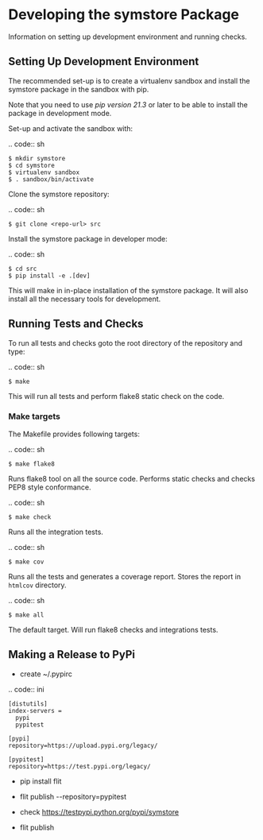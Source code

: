 # Developing the symstore Package

Information on setting up development environment and running checks.

## Setting Up Development Environment

The recommended set-up is to create a virtualenv sandbox and install the symstore package in the sandbox with pip.

Note that you need to use _pip version 21.3_ or later to be able to install the package in development mode.

Set-up and activate the sandbox with:

.. code:: sh

    $ mkdir symstore
    $ cd symstore
    $ virtualenv sandbox
    $ . sandbox/bin/activate

Clone the symstore repository:

.. code:: sh

    $ git clone <repo-url> src

Install the symstore package in developer mode:

.. code:: sh

    $ cd src
    $ pip install -e .[dev]

This will make in in-place installation of the symstore package.
It will also install all the necessary tools for development.


## Running Tests and Checks

To run all tests and checks goto the root directory of the repository and type:

.. code:: sh

    $ make

This will run all tests and perform flake8 static check on the code.

### Make targets

The Makefile provides following targets:

.. code:: sh

    $ make flake8

Runs flake8 tool on all the source code.
Performs static checks and checks PEP8 style conformance.

.. code:: sh

    $ make check

Runs all the integration tests.

.. code:: sh

    $ make cov

Runs all the tests and generates a coverage report.
Stores the report in ``htmlcov`` directory.

.. code:: sh

    $ make all

The default target.
Will run flake8 checks and integrations tests.

## Making a Release to PyPi

* create ~/.pypirc

.. code:: ini

    [distutils]
    index-servers =
      pypi
      pypitest

    [pypi]
    repository=https://upload.pypi.org/legacy/

    [pypitest]
    repository=https://test.pypi.org/legacy/

* pip install flit

* flit publish --repository=pypitest

* check https://testpypi.python.org/pypi/symstore

* flit publish
